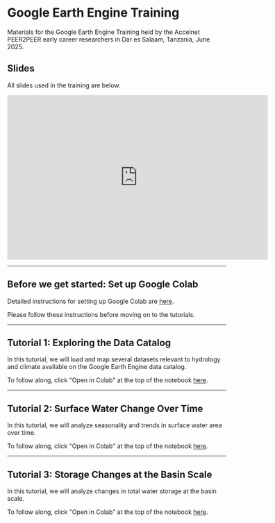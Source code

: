 # Google Earth Engine Training
Materials for the Google Earth Engine Training held by the Accelnet PEER2PEER early career researchers in Dar es Salaam, Tanzania, June 2025.

## Slides
All slides used in the training are below.

<iframe src="https://docs.google.com/presentation/d/e/2PACX-1vRv47Sy9SaPYx3K8yWOP7GpLiMNTKY4fRSLrVjOkbu1uGb5vRgVNJCzZM0uO1gVDQke-3BCaCS02s5E/pubembed?start=false&loop=false&delayms=3000" frameborder="0" width="600" height="380" allowfullscreen="true" mozallowfullscreen="true" webkitallowfullscreen="true"></iframe>

---

## Before we get started: Set up Google Colab
Detailed instructions for setting up Google Colab are [here](./setup).  

Please follow these instructions before moving on to the tutorials.

---

## Tutorial 1: Exploring the Data Catalog
In this tutorial, we will load and map several datasets relevant to hydrology and climate available on the Google Earth Engine data catalog.  

To follow along, click "Open in Colab" at the top of the notebook [here](https://github.com/UCI-CHRS/GEE-Training-2025/blob/main/notebooks/Tutorial01_Access_Data.ipynb).  

---

## Tutorial 2: Surface Water Change Over Time
In this tutorial, we will analyze seasonality and trends in surface water area over time.  

To follow along, click "Open in Colab" at the top of the notebook [here](https://github.com/UCI-CHRS/GEE-Training-2025/blob/main/notebooks/Tutorial02_SurfaceWater.ipynb).  

---

## Tutorial 3: Storage Changes at the Basin Scale
In this tutorial, we will analyze changes in total water storage at the basin scale.

To follow along, click "Open in Colab" at the top of the notebook [here](https://github.com/UCI-CHRS/GEE-Training-2025/blob/main/notebooks/Tutorial03_TWSA.ipynb).  
